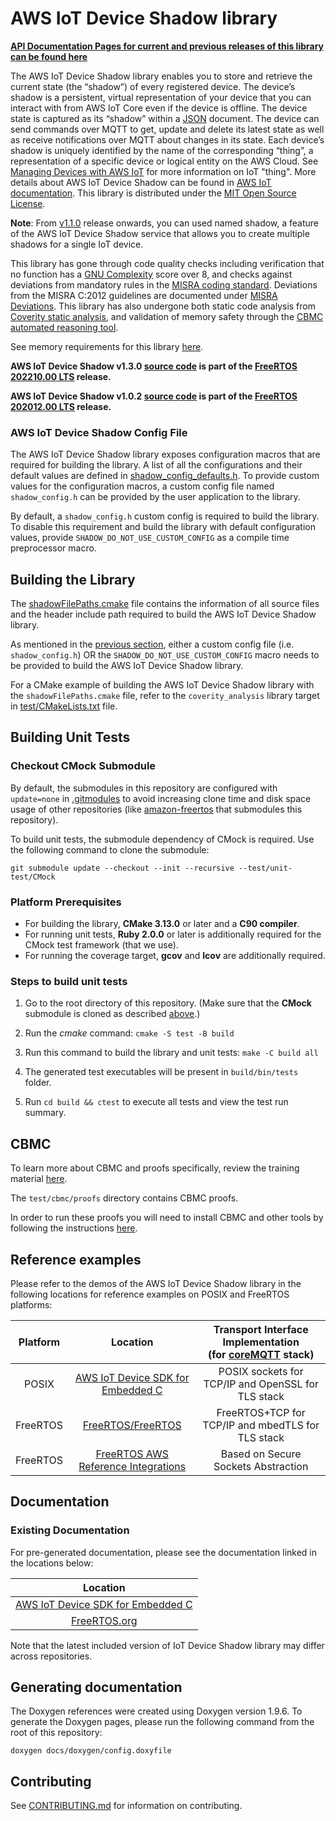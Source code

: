 # AWS IoT Device Shadow library

**[API Documentation Pages for current and previous releases of this library can be found here](https://aws.github.io/Device-Shadow-for-AWS-IoT-embedded-sdk/)**

The AWS IoT Device Shadow library enables you to store and retrieve the current
state (the “shadow”) of every registered device. The device’s shadow is a
persistent, virtual representation of your device that you can interact with
from AWS IoT Core even if the device is offline. The device state is captured as
its “shadow” within a [JSON](https://www.json.org/) document. The device can
send commands over MQTT to get, update and delete its latest state as well as
receive notifications over MQTT about changes in its state. Each device’s shadow
is uniquely identified by the name of the corresponding “thing”, a
representation of a specific device or logical entity on the AWS Cloud. See
[Managing Devices with AWS IoT](https://docs.aws.amazon.com/iot/latest/developerguide/iot-thing-management.html)
for more information on IoT "thing". More details about AWS IoT Device Shadow
can be found in
[AWS IoT documentation](https://docs.aws.amazon.com/iot/latest/developerguide/iot-device-shadows.html).
This library is distributed under the [MIT Open Source License](LICENSE).

**Note**: From
[v1.1.0](https://github.com/aws/Device-Shadow-for-AWS-IoT-embedded-sdk/tree/v1.1.0)
release onwards, you can used named shadow, a feature of the AWS IoT Device
Shadow service that allows you to create multiple shadows for a single IoT
device.

This library has gone through code quality checks including verification that no
function has a
[GNU Complexity](https://www.gnu.org/software/complexity/manual/complexity.html)
score over 8, and checks against deviations from mandatory rules in the
[MISRA coding standard](https://www.misra.org.uk). Deviations from the MISRA
C:2012 guidelines are documented under [MISRA Deviations](MISRA.md). This
library has also undergone both static code analysis from
[Coverity static analysis](https://scan.coverity.com/), and validation of memory
safety through the
[CBMC automated reasoning tool](https://www.cprover.org/cbmc/).

See memory requirements for this library
[here](https://docs.aws.amazon.com/embedded-csdk/202103.00/lib-ref/libraries/aws/device-shadow-for-aws-iot-embedded-sdk/docs/doxygen/output/html/index.html#shadow_memory_requirements).

**AWS IoT Device Shadow v1.3.0
[source code](https://github.com/aws/Device-Shadow-for-AWS-IoT-embedded-sdk/tree/v1.3.0)
is part of the
[FreeRTOS 202210.00 LTS](https://github.com/FreeRTOS/FreeRTOS-LTS/tree/202210.00-LTS)
release.**

**AWS IoT Device Shadow v1.0.2
[source code](https://github.com/aws/Device-Shadow-for-AWS-IoT-embedded-sdk/tree/v1.0.2)
is part of the
[FreeRTOS 202012.00 LTS](https://github.com/FreeRTOS/FreeRTOS-LTS/tree/202012.00-LTS)
release.**

### AWS IoT Device Shadow Config File

The AWS IoT Device Shadow library exposes configuration macros that are required
for building the library. A list of all the configurations and their default
values are defined in
[shadow_config_defaults.h](source/include/shadow_config_defaults.h). To provide
custom values for the configuration macros, a custom config file named
`shadow_config.h` can be provided by the user application to the library.

By default, a `shadow_config.h` custom config is required to build the library.
To disable this requirement and build the library with default configuration
values, provide `SHADOW_DO_NOT_USE_CUSTOM_CONFIG` as a compile time preprocessor
macro.

## Building the Library

The [shadowFilePaths.cmake](shadowFilePaths.cmake) file contains the information
of all source files and the header include path required to build the AWS IoT
Device Shadow library.

As mentioned in the [previous section](#aws-iot-device-shadow-config-file),
either a custom config file (i.e. `shadow_config.h`) OR the
`SHADOW_DO_NOT_USE_CUSTOM_CONFIG` macro needs to be provided to build the AWS
IoT Device Shadow library.

For a CMake example of building the AWS IoT Device Shadow library with the
`shadowFilePaths.cmake` file, refer to the `coverity_analysis` library target in
[test/CMakeLists.txt](test/CMakeLists.txt) file.

## Building Unit Tests

### Checkout CMock Submodule

By default, the submodules in this repository are configured with `update=none`
in [.gitmodules](.gitmodules) to avoid increasing clone time and disk space
usage of other repositories (like
[amazon-freertos](https://github.com/aws/amazon-freertos) that submodules this
repository).

To build unit tests, the submodule dependency of CMock is required. Use the
following command to clone the submodule:

```
git submodule update --checkout --init --recursive --test/unit-test/CMock
```

### Platform Prerequisites

- For building the library, **CMake 3.13.0** or later and a **C90 compiler**.
- For running unit tests, **Ruby 2.0.0** or later is additionally required for
  the CMock test framework (that we use).
- For running the coverage target, **gcov** and **lcov** are additionally
  required.

### Steps to build unit tests

1. Go to the root directory of this repository. (Make sure that the **CMock**
   submodule is cloned as described [above](#checkout-cmock-submodule).)

1. Run the _cmake_ command: `cmake -S test -B build`

1. Run this command to build the library and unit tests: `make -C build all`

1. The generated test executables will be present in `build/bin/tests` folder.

1. Run `cd build && ctest` to execute all tests and view the test run summary.

## CBMC

To learn more about CBMC and proofs specifically, review the training material
[here](https://model-checking.github.io/cbmc-training).

The `test/cbmc/proofs` directory contains CBMC proofs.

In order to run these proofs you will need to install CBMC and other tools by
following the instructions
[here](https://model-checking.github.io/cbmc-training/installation.html).

## Reference examples

Please refer to the demos of the AWS IoT Device Shadow library in the following
locations for reference examples on POSIX and FreeRTOS platforms:

| Platform |                                                             Location                                                              | Transport Interface Implementation <br> (for [coreMQTT](https://github.com/FreeRTOS/coreMQTT) stack) </br> |
| :------: | :-------------------------------------------------------------------------------------------------------------------------------: | :--------------------------------------------------------------------------------------------------------: |
|  POSIX   | [AWS IoT Device SDK for Embedded C](https://github.com/aws/aws-iot-device-sdk-embedded-C/tree/main/demos/shadow/shadow_demo_main) |                             POSIX sockets for TCP/IP and OpenSSL for TLS stack                             |
| FreeRTOS |    [FreeRTOS/FreeRTOS](https://github.com/FreeRTOS/FreeRTOS/tree/main/FreeRTOS-Plus/Demo/AWS/Device_Shadow_Windows_Simulator)     |                             FreeRTOS+TCP for TCP/IP and mbedTLS for TLS stack                              |
| FreeRTOS |        [FreeRTOS AWS Reference Integrations](https://github.com/aws/amazon-freertos/tree/main/demos/device_shadow_for_aws)        |                                    Based on Secure Sockets Abstraction                                     |

## Documentation

### Existing Documentation

For pre-generated documentation, please see the documentation linked in the
locations below:

|                                                               Location                                                                |
| :-----------------------------------------------------------------------------------------------------------------------------------: |
|         [AWS IoT Device SDK for Embedded C](https://github.com/aws/aws-iot-device-sdk-embedded-C#releases-and-documentation)          |
| [FreeRTOS.org](https://freertos.org/Documentation/api-ref/device-shadow-for-aws-iot-embedded-sdk/docs/doxygen/output/html/index.html) |

Note that the latest included version of IoT Device Shadow library may differ
across repositories.

## Generating documentation

The Doxygen references were created using Doxygen version 1.9.6. To generate the
Doxygen pages, please run the following command from the root of this
repository:

```shell
doxygen docs/doxygen/config.doxyfile
```

## Contributing

See [CONTRIBUTING.md](./.github/CONTRIBUTING.md) for information on
contributing.
